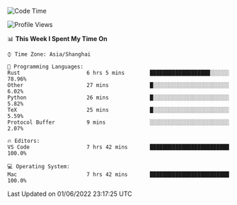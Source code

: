 <!--START_SECTION:waka-->
![Code Time](http://img.shields.io/badge/Code%20Time-1%2C362%20hrs%2025%20mins-blue)

![Profile Views](http://img.shields.io/badge/Profile%20Views-40-blue)

📊 **This Week I Spent My Time On** 

```text
⌚︎ Time Zone: Asia/Shanghai

💬 Programming Languages: 
Rust                     6 hrs 5 mins        ███████████████████░░░░░░   78.96% 
Other                    27 mins             █░░░░░░░░░░░░░░░░░░░░░░░░   6.02% 
Python                   26 mins             █░░░░░░░░░░░░░░░░░░░░░░░░   5.82% 
TeX                      25 mins             █░░░░░░░░░░░░░░░░░░░░░░░░   5.59% 
Protocol Buffer          9 mins              ░░░░░░░░░░░░░░░░░░░░░░░░░   2.07%

🔥 Editors: 
VS Code                  7 hrs 42 mins       █████████████████████████   100.0%

💻 Operating System: 
Mac                      7 hrs 42 mins       █████████████████████████   100.0%

```


 Last Updated on 01/06/2022 23:17:25 UTC
<!--END_SECTION:waka-->

